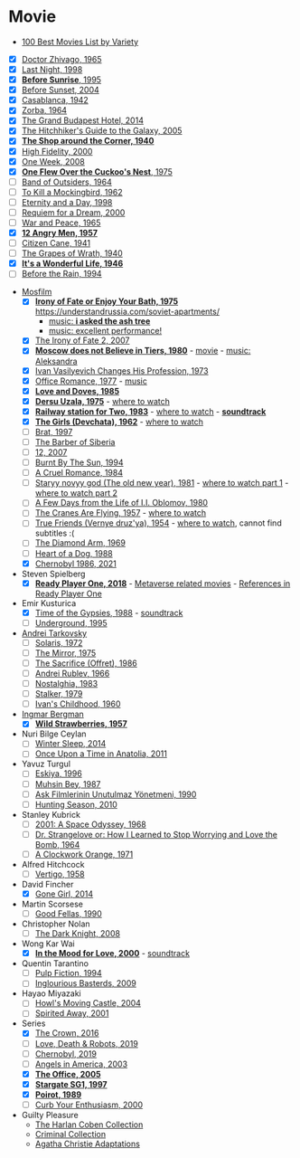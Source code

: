 # Movie
- [100 Best Movies List by Variety](https://variety.com/lists/best-movies-of-all-time/)
- [x] [Doctor Zhivago, 1965](https://www.imdb.com/title/tt0059113/)
- [x] [Last Night, 1998](https://www.imdb.com/title/tt0156729/)
- [x] [**Before Sunrise**, 1995](https://www.imdb.com/title/tt0112471/)
- [x] [Before Sunset, 2004](https://www.imdb.com/title/tt0381681/)
- [x] [Casablanca, 1942](https://www.imdb.com/title/tt0034583/)
- [x] [Zorba, 1964](https://www.imdb.com/title/tt0057831/)
- [x] [The Grand Budapest Hotel, 2014](https://www.imdb.com/title/tt2278388/)
- [x] [The Hitchhiker's Guide to the Galaxy, 2005](https://www.imdb.com/title/tt0371724/)
- [x] [**The Shop around the Corner, 1940**](https://www.imdb.com/title/tt0033045/)
- [x] [High Fidelity, 2000](https://www.imdb.com/title/tt0146882/)
- [x] [One Week, 2008](https://www.imdb.com/title/tt1104806/)
- [x] [**One Flew Over the Cuckoo's Nest**, 1975 ](https://www.imdb.com/title/tt0073486/)
- [ ] [Band of Outsiders, 1964](https://www.imdb.com/title/tt0057869/)
- [ ] [To Kill a Mockingbird, 1962](https://www.imdb.com/title/tt0056592/)
- [ ] [Eternity and a Day, 1998](https://www.imdb.com/title/tt0156794/)
- [ ] [Requiem for a Dream, 2000](https://www.imdb.com/title/tt0180093/)
- [ ] [War and Peace, 1965](https://www.imdb.com/title/tt0063794/)
- [x] [**12 Angry Men, 1957**](https://www.imdb.com/title/tt0050083/)
- [ ] [Citizen Cane, 1941](https://www.imdb.com/title/tt0033467/)
- [ ] [The Grapes of Wrath, 1940](https://www.imdb.com/title/tt0032551/)
- [x] [**It's a Wonderful Life, 1946**](https://www.imdb.com/title/tt0038650/)
- [ ] [Before the Rain, 1994](https://www.imdb.com/title/tt0110882/)
- [Mosfilm](https://www.youtube.com/c/Mosfilm_eng)
     - [x] [**Irony of Fate or Enjoy Your Bath, 1975**](https://www.imdb.com/title/tt0073179/) 
      https://understandrussia.com/soviet-apartments/
         - [music: **i asked the ash tree**](https://www.youtube.com/watch?v=Jb3xPamP1os)
         - [music: excellent performance!](https://youtu.be/TJYG5DiauYQ)
     - [x] [The Irony of Fate 2, 2007](https://www.imdb.com/title/tt0987918/)
     - [x] [**Moscow does not Believe in Tiers, 1980**](https://www.imdb.com/title/tt0079579/) -  [movie](https://www.youtube.com/watch?v=NTWA_7-ld_U)  -  [music: Aleksandra](https://www.youtube.com/watch?v=wY_wTjgecf8)
     - [x] [Ivan Vasilyevich Changes His Profession, 1973](https://www.imdb.com/title/tt0070233/)
     - [x] [Office Romance, 1977](https://www.imdb.com/title/tt0076727/) - [music](https://www.youtube.com/watch?v=zczb2E4zwj0)
     - [x] [**Love and Doves, 1985**](https://www.imdb.com/title/tt0087650/)
     - [x] [**Dersu Uzala, 1975**](https://www.imdb.com/title/tt0071411/) - [where to watch](https://www.youtube.com/watch?v=2EWdAnJsfdc)
     - [x] [**Railway station for Two, 1983**](https://www.imdb.com/title/tt0084873/) - [where to watch](https://www.youtube.com/watch?v=bUya5DBvw_g) - [**soundtrack**](https://www.youtube.com/watch?v=LTbGVTofwyA)
     - [x] [**The Girls (Devchata), 1962**](https://www.imdb.com/title/tt0134614/?ref_=tt_sims_tt_t_8) - [where to watch](https://www.youtube.com/watch?v=4GskjSBw9lA)
     - [ ] [Brat, 1997](https://www.imdb.com/title/tt0118767/)
     - [ ] [The Barber of Siberia](https://www.imdb.com/title/tt0120125/)
     - [ ] [12, 2007](https://www.imdb.com/title/tt0488478/)
     - [ ] [Burnt By The Sun, 1994](https://www.imdb.com/title/tt0111579/)
     - [ ] [A Cruel Romance, 1984](https://www.imdb.com/title/tt0090368/)
     - [ ] [Staryy novyy god (The old new year), 1981](https://www.imdb.com/title/tt0081557/) - [where to watch part 1](https://www.youtube.com/watch?v=vSAVYvnSJ3U) - [where to watch part 2](https://www.youtube.com/watch?v=M7JCEQDunGo)
     - [ ] [A Few Days from the Life of I.I. Oblomov, 1980](https://www.imdb.com/title/tt0079619/?ref_=nv_sr_srsg_0)
     - [ ] [The Cranes Are Flying, 1957](https://www.imdb.com/title/tt0050634/) - [where to watch](https://www.youtube.com/watch?v=2rINnJat-5k)
     - [ ] [True Friends (Vernye druz'ya), 1954](https://www.imdb.com/title/tt0047650/) - [where to watch](https://www.youtube.com/watch?v=qGXoycbxSnA), cannot find subtitles :(
     - [ ] [The Diamond Arm, 1969](https://www.imdb.com/title/tt0062759/)
     - [ ] [Heart of a Dog, 1988](https://www.imdb.com/title/tt0096126/)
     - [x] [Chernobyl 1986, 2021](https://www.imdb.com/title/tt10648714/)
- Steven Spielberg
     - [x] [**Ready Player One, 2018**](https://www.imdb.com/title/tt1677720/) - [Metaverse related movies](https://medium.com/building-the-metaverse/movies-about-the-metaverse-a0797323e7f6) - [References in Ready Player One](https://readyplayerone.fandom.com/wiki/References)
- Emir Kusturica
     - [x] [Time of the Gypsies, 1988](https://www.imdb.com/title/tt0097223/) - [soundtrack](https://open.spotify.com/album/1HrPH9JGhdudroFGQs55i6)
     - [ ] [Underground, 1995](https://www.imdb.com/title/tt0114787/?ref_=nm_knf_t_1)
- [Andrei Tarkovsky](http://thecinemaarchives.com/2019/04/23/the-8th-best-director-of-all-time-andrei-tarkovsky/)
     - [ ] [Solaris, 1972](https://www.imdb.com/title/tt0069293/)
     - [ ] [The Mirror, 1975](https://www.imdb.com/title/tt0072443/)
     - [ ] [The Sacrifice (Offret), 1986](https://www.imdb.com/title/tt0091670/)
     - [ ] [Andrei Rublev, 1966](https://www.imdb.com/title/tt0060107/)
     - [ ] [Nostalghia, 1983](https://www.imdb.com/title/tt0086022/)
     - [ ] [Stalker, 1979](https://www.imdb.com/title/tt0079944/)
     - [ ] [Ivan's Childhood, 1960](https://www.imdb.com/title/tt0056111/)
- [Ingmar Bergman](https://mubi.com/cast/ingmar-bergman)
     - [x] [**Wild Strawberries, 1957**](https://www.imdb.com/title/tt0050986/)
- Nuri Bilge Ceylan
     - [ ] [Winter Sleep, 2014](https://www.imdb.com/title/tt2758880/?ref_=nm_knf_t_2)
     - [ ] [Once Upon a Time in Anatolia, 2011](https://www.imdb.com/title/tt1827487/?ref_=nm_knf_t_1)
- Yavuz Turgul
     - [ ] [Eskiya, 1996](https://www.imdb.com/title/tt0116231/?ref_=nm_knf_t_1)
     - [ ] [Muhsin Bey, 1987](https://www.imdb.com/title/tt0184756/?ref_=nm_knf_t_3)
     - [ ] [Ask Filmlerinin Unutulmaz Yönetmeni, 1990](https://www.imdb.com/title/tt0263074/?ref_=tt_sims_tt_t_2)
     - [ ] [Hunting Season, 2010](https://www.imdb.com/title/tt1668191/?ref_=nm_knf_t_2)
- Stanley Kubrick
     - [ ] [2001: A Space Odyssey, 1968](https://www.imdb.com/title/tt0062622/)
     - [ ] [Dr. Strangelove or: How I Learned to Stop Worrying and Love the Bomb, 1964](https://www.imdb.com/title/tt0057012/)
     - [ ] [A Clockwork Orange, 1971](https://www.imdb.com/title/tt0066921/)
- Alfred Hitchcock
     - [ ] [Vertigo, 1958](https://www.imdb.com/title/tt0052357/)
- David Fincher
     - [x] [Gone Girl, 2014](https://www.imdb.com/title/tt2267998/)
- Martin Scorsese
     - [ ] [Good Fellas, 1990](https://www.imdb.com/title/tt0099685/)
- Christopher Nolan
     - [ ] [The Dark Knight, 2008](https://www.imdb.com/title/tt0468569/)
- Wong Kar Wai
     - [x] [**In the Mood for Love, 2000**](https://www.imdb.com/title/tt0118694/) - [soundtrack](https://open.spotify.com/album/7sQUHy86ZsAl0rVwUrYi8s)
- Quentin Tarantino
     - [ ] [Pulp Fiction, 1994](https://www.imdb.com/title/tt0110912/)
     - [ ] [Inglourious Basterds, 2009](https://www.imdb.com/title/tt0361748/)
- Hayao Miyazaki
     - [ ] [Howl's Moving Castle, 2004](https://www.imdb.com/title/tt0347149/)
     - [ ] [Spirited Away, 2001](https://www.imdb.com/title/tt0245429/)
- Series 
     - [x] [The Crown, 2016](https://www.imdb.com/title/tt4786824/)
     - [ ] [Love, Death & Robots, 2019](https://www.imdb.com/title/tt9561862/)
     - [ ] [Chernobyl, 2019](https://www.imdb.com/title/tt7366338/)
     - [ ] [Angels in America, 2003](https://www.imdb.com/title/tt0318997/)
     - [x] [**The Office, 2005**](https://www.imdb.com/title/tt0386676/)
     - [x] [**Stargate SG1, 1997**](https://www.imdb.com/title/tt0118480/)
     - [x] [**Poirot, 1989**](https://www.imdb.com/title/tt0094525/)
     - [ ] [Curb Your Enthusiasm, 2000](https://www.imdb.com/title/tt0264235/)
- Guilty Pleasure
     - [The Harlan Coben Collection](https://www.netflix.com/gb/browse/genre/81180221?so=su)
     - [Criminal Collection](https://screenrant.com/netflix-criminal-shows-watch-order/)
     - [Agatha Christie Adaptations](https://collider.com/best-agatha-christies-tv-adaptations)
  
